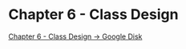 # Chapter 6 - Class Design

[Chapter 6 - Class Design -> Google Disk](https://docs.google.com/document/d/1SCQr-oBz8GVFjnPvRfe2ajhhy5UPvPoOSBm6-Xe_-zI/edit?usp=drive_link)